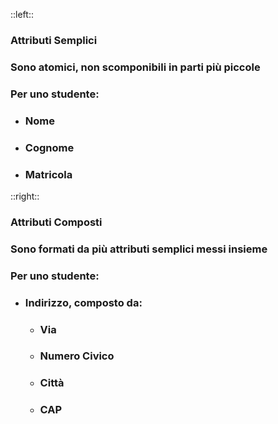 ::left::
### <Alert strong>Attributi Semplici</Alert>
### Sono <Alert>atomici</Alert>, non scomponibili in parti più piccole

<ExampleBlock class="mt-4">

### Per uno studente:
- ### Nome
- ### Cognome
- ### Matricola

</ExampleBlock>

::right::
### <Alert strong>Attributi Composti</Alert>
### Sono formati da <Alert>più attributi semplici</Alert> messi insieme

<ExampleBlock class="mt-4">

### Per uno studente:
- ### **Indirizzo**, composto da:
    - ### Via
    - ### Numero Civico
    - ### Città
    - ### CAP

</ExampleBlock>
